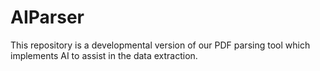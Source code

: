 # AIParser
This repository is a developmental version of our PDF parsing tool which implements AI to assist in the data extraction.